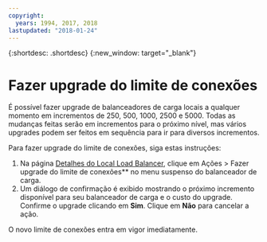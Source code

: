 ```yaml
---
copyright:
  years: 1994, 2017, 2018
lastupdated: "2018-01-24"
---
```


{:shortdesc: .shortdesc}
{:new_window: target="_blank"}

# Fazer upgrade do limite de conexões

É possível fazer upgrade de balanceadores de carga locais a qualquer momento em
incrementos de 250, 500, 1000, 2500 e 5000. Todas as mudanças feitas serão em incrementos
para o próximo nível, mas vários upgrades podem ser feitos em sequência para ir para
diversos incrementos. 

Para fazer upgrade do limite de conexões, siga estas instruções:

1. Na página [Detalhes do Local Load
Balancer](view-all-load-balancers.html), clique em Ações > Fazer upgrade do limite de
conexões** no menu suspenso do balanceador de carga.
2. Um diálogo de confirmação é exibido mostrando o próximo incremento
disponível para seu balanceador de carga e o custo do upgrade. Confirme o upgrade
clicando em **Sim**. Clique em **Não** para
cancelar a ação.

O novo limite de conexões entra em vigor imediatamente.
